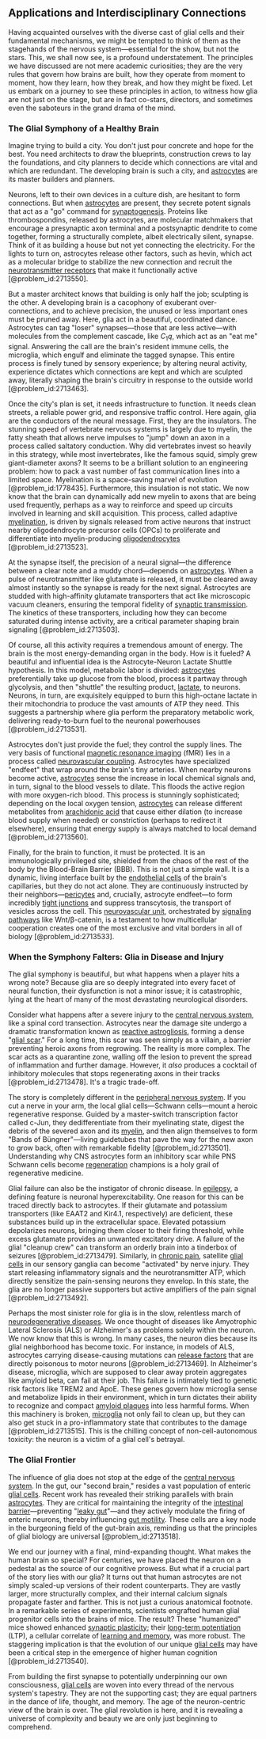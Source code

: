 ## Applications and Interdisciplinary Connections

Having acquainted ourselves with the diverse cast of glial cells and their fundamental mechanisms, we might be tempted to think of them as the stagehands of the nervous system—essential for the show, but not the stars. This, we shall now see, is a profound understatement. The principles we have discussed are not mere academic curiosities; they are the very rules that govern how brains are built, how they operate from moment to moment, how they learn, how they break, and how they might be fixed. Let us embark on a journey to see these principles in action, to witness how glia are not just on the stage, but are in fact co-stars, directors, and sometimes even the saboteurs in the grand drama of the mind.

### The Glial Symphony of a Healthy Brain

Imagine trying to build a city. You don't just pour concrete and hope for the best. You need architects to draw the blueprints, construction crews to lay the foundations, and city planners to decide which connections are vital and which are redundant. The developing brain is such a city, and [astrocytes](@article_id:154602) are its master builders and planners.

Neurons, left to their own devices in a culture dish, are hesitant to form connections. But when [astrocytes](@article_id:154602) are present, they secrete potent signals that act as a "go" command for [synaptogenesis](@article_id:168365). Proteins like thrombospondins, released by astrocytes, are molecular matchmakers that encourage a presynaptic axon terminal and a postsynaptic dendrite to come together, forming a structurally complete, albeit electrically silent, synapse. Think of it as building a house but not yet connecting the electricity. For the lights to turn on, astrocytes release other factors, such as hevin, which act as a molecular bridge to stabilize the new connection and recruit the [neurotransmitter receptors](@article_id:164555) that make it functionally active [@problem_id:2713550].

But a master architect knows that building is only half the job; sculpting is the other. A developing brain is a cacophony of exuberant over-connections, and to achieve precision, the unused or less important ones must be pruned away. Here, glia act in a beautiful, coordinated dance. Astrocytes can tag "loser" synapses—those that are less active—with molecules from the complement cascade, like $C_1q$, which act as an "eat me" signal. Answering the call are the brain's resident immune cells, the microglia, which engulf and eliminate the tagged synapse. This entire process is finely tuned by sensory experience; by altering neural activity, experience dictates which connections are kept and which are sculpted away, literally shaping the brain's circuitry in response to the outside world [@problem_id:2713463].

Once the city's plan is set, it needs infrastructure to function. It needs clean streets, a reliable power grid, and responsive traffic control. Here again, glia are the conductors of the neural message. First, they are the insulators. The stunning speed of vertebrate nervous systems is largely due to myelin, the fatty sheath that allows nerve impulses to "jump" down an axon in a process called saltatory conduction. Why did vertebrates invest so heavily in this strategy, while most invertebrates, like the famous squid, simply grew giant-diameter axons? It seems to be a brilliant solution to an engineering problem: how to pack a vast number of fast communication lines into a limited space. Myelination is a space-saving marvel of evolution [@problem_id:1778435]. Furthermore, this insulation is not static. We now know that the brain can dynamically add new myelin to axons that are being used frequently, perhaps as a way to reinforce and speed up circuits involved in learning and skill acquisition. This process, called adaptive [myelination](@article_id:136698), is driven by signals released from active neurons that instruct nearby oligodendrocyte precursor cells (OPCs) to proliferate and differentiate into myelin-producing [oligodendrocytes](@article_id:155003) [@problem_id:2713523].

At the synapse itself, the precision of a neural signal—the difference between a clear note and a muddy chord—depends on [astrocytes](@article_id:154602). When a pulse of neurotransmitter like glutamate is released, it must be cleared away almost instantly so the synapse is ready for the next signal. Astrocytes are studded with high-affinity glutamate transporters that act like microscopic vacuum cleaners, ensuring the temporal fidelity of [synaptic transmission](@article_id:142307). The kinetics of these transporters, including how they can become saturated during intense activity, are a critical parameter shaping brain signaling [@problem_id:2713503].

Of course, all this activity requires a tremendous amount of energy. The brain is the most energy-demanding organ in the body. How is it fueled? A beautiful and influential idea is the Astrocyte-Neuron Lactate Shuttle hypothesis. In this model, metabolic labor is divided: [astrocytes](@article_id:154602) preferentially take up glucose from the blood, process it partway through glycolysis, and then "shuttle" the resulting product, [lactate](@article_id:173623), to neurons. Neurons, in turn, are exquisitely equipped to burn this high-octane lactate in their mitochondria to produce the vast amounts of ATP they need. This suggests a partnership where glia perform the preparatory metabolic work, delivering ready-to-burn fuel to the neuronal powerhouses [@problem_id:2713531].

Astrocytes don't just provide the fuel; they control the supply lines. The very basis of functional [magnetic resonance imaging](@article_id:153501) (fMRI) lies in a process called [neurovascular coupling](@article_id:154377). Astrocytes have specialized "endfeet" that wrap around the brain's tiny arteries. When nearby neurons become active, [astrocytes](@article_id:154602) sense the increase in local chemical signals and, in turn, signal to the blood vessels to dilate. This floods the active region with more oxygen-rich blood. This process is stunningly sophisticated; depending on the local oxygen tension, [astrocytes](@article_id:154602) can release different metabolites from [arachidonic acid](@article_id:162460) that cause either dilation (to increase blood supply when needed) or constriction (perhaps to redirect it elsewhere), ensuring that energy supply is always matched to local demand [@problem_id:2713560].

Finally, for the brain to function, it must be protected. It is an immunologically privileged site, shielded from the chaos of the rest of the body by the Blood-Brain Barrier (BBB). This is not just a simple wall. It is a dynamic, living interface built by the [endothelial cells](@article_id:262390) of the brain's capillaries, but they do not act alone. They are continuously instructed by their neighbors—[pericytes](@article_id:197952) and, crucially, astrocyte endfeet—to form incredibly [tight junctions](@article_id:143045) and suppress transcytosis, the transport of vesicles across the cell. This [neurovascular unit](@article_id:176396), orchestrated by [signaling pathways](@article_id:275051) like Wnt/β-catenin, is a testament to how multicellular cooperation creates one of the most exclusive and vital borders in all of biology [@problem_id:2713533].

### When the Symphony Falters: Glia in Disease and Injury

The glial symphony is beautiful, but what happens when a player hits a wrong note? Because glia are so deeply integrated into every facet of neural function, their dysfunction is not a minor issue; it is catastrophic, lying at the heart of many of the most devastating neurological disorders.

Consider what happens after a severe injury to the [central nervous system](@article_id:148221), like a spinal cord transection. Astrocytes near the damage site undergo a dramatic transformation known as [reactive astrogliosis](@article_id:170860), forming a dense "[glial scar](@article_id:151394)." For a long time, this scar was seen simply as a villain, a barrier preventing heroic axons from regrowing. The reality is more complex. The scar acts as a quarantine zone, walling off the lesion to prevent the spread of inflammation and further damage. However, it *also* produces a cocktail of inhibitory molecules that stops regenerating axons in their tracks [@problem_id:2713478]. It's a tragic trade-off.

The story is completely different in the [peripheral nervous system](@article_id:152055). If you cut a nerve in your arm, the local glial cells—Schwann cells—mount a heroic regenerative response. Guided by a master-switch transcription factor called c-Jun, they dedifferentiate from their myelinating state, digest the debris of the severed axon and its [myelin](@article_id:152735), and then align themselves to form "Bands of Büngner"—living guidetubes that pave the way for the new axon to grow back, often with remarkable fidelity [@problem_id:2713501]. Understanding why CNS astrocytes form an inhibitory scar while PNS Schwann cells become [regeneration](@article_id:145678) champions is a holy grail of regenerative medicine.

Glial failure can also be the instigator of chronic disease. In [epilepsy](@article_id:173156), a defining feature is neuronal hyperexcitability. One reason for this can be traced directly back to astrocytes. If their glutamate and potassium transporters (like EAAT2 and Kir4.1, respectively) are deficient, these substances build up in the extracellular space. Elevated potassium depolarizes neurons, bringing them closer to their firing threshold, while excess glutamate provides an unwanted excitatory drive. A failure of the glial "cleanup crew" can transform an orderly brain into a tinderbox of seizures [@problem_id:2713479]. Similarly, in [chronic pain](@article_id:162669), satellite [glial cells](@article_id:138669) in our sensory ganglia can become "activated" by nerve injury. They start releasing inflammatory signals and the neurotransmitter ATP, which directly sensitize the pain-sensing neurons they envelop. In this state, the glia are no longer passive supporters but active amplifiers of the pain signal [@problem_id:2713492].

Perhaps the most sinister role for glia is in the slow, relentless march of [neurodegenerative diseases](@article_id:150733). We once thought of diseases like Amyotrophic Lateral Sclerosis (ALS) or Alzheimer's as problems solely within the neuron. We now know that this is wrong. In many cases, the neuron dies because its glial neighborhood has become toxic. For instance, in models of ALS, astrocytes carrying disease-causing mutations can [release factors](@article_id:263174) that are directly poisonous to motor neurons [@problem_id:2713469]. In Alzheimer's disease, microglia, which are supposed to clear away protein aggregates like amyloid beta, can fail at their job. This failure is intimately tied to genetic risk factors like TREM2 and ApoE. These genes govern how microglia sense and metabolize lipids in their environment, which in turn dictates their ability to recognize and compact [amyloid plaques](@article_id:166086) into less harmful forms. When this machinery is broken, [microglia](@article_id:148187) not only fail to clean up, but they can also get stuck in a pro-inflammatory state that contributes to the damage [@problem_id:2713515]. This is the chilling concept of non-cell-autonomous toxicity: the neuron is a victim of a glial cell's betrayal.

### The Glial Frontier

The influence of glia does not stop at the edge of the [central nervous system](@article_id:148221). In the gut, our "second brain," resides a vast population of enteric [glial cells](@article_id:138669). Recent work has revealed their striking parallels with brain [astrocytes](@article_id:154602). They are critical for maintaining the integrity of the [intestinal barrier](@article_id:202884)—preventing "[leaky gut](@article_id:152880)"—and they actively modulate the firing of enteric neurons, thereby influencing [gut motility](@article_id:153415). These cells are a key node in the burgeoning field of the gut-brain axis, reminding us that the principles of glial biology are universal [@problem_id:2713518].

We end our journey with a final, mind-expanding thought. What makes the human brain so special? For centuries, we have placed the neuron on a pedestal as the source of our cognitive prowess. But what if a crucial part of the story lies with our glia? It turns out that human astrocytes are not simply scaled-up versions of their rodent counterparts. They are vastly larger, more structurally complex, and their internal calcium signals propagate faster and farther. This is not just a curious anatomical footnote. In a remarkable series of experiments, scientists engrafted human glial progenitor cells into the brains of mice. The result? These "humanized" mice showed enhanced [synaptic plasticity](@article_id:137137); their [long-term potentiation](@article_id:138510) (LTP), a cellular correlate of [learning and memory](@article_id:163857), was more robust. The staggering implication is that the evolution of our unique [glial cells](@article_id:138669) may have been a critical step in the emergence of higher human cognition [@problem_id:2713540].

From building the first synapse to potentially underpinning our own consciousness, [glial cells](@article_id:138669) are woven into every thread of the nervous system's tapestry. They are not the supporting cast; they are equal partners in the dance of life, thought, and memory. The age of the neuron-centric view of the brain is over. The glial revolution is here, and it is revealing a universe of complexity and beauty we are only just beginning to comprehend.